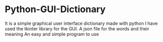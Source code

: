 # Python-GUI-Dictionary
It is a simple graphical user interface dictionary made with python 
I have used the tkinter library for the GUI.
A json file for the words and their meaning 
An easy and simple program to use
